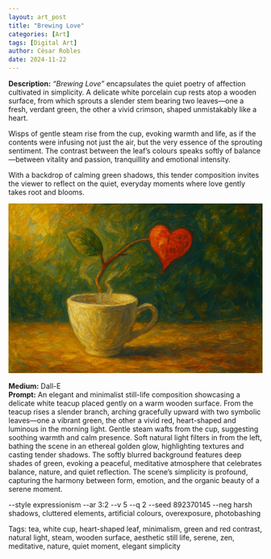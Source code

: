 ```yaml
---
layout: art_post
title: "Brewing Love"
categories: [Art]
tags: [Digital Art]
author: César Robles
date: 2024-11-22
---
```

**Description:** *“Brewing Love”* encapsulates the quiet poetry of affection cultivated in simplicity. A delicate white porcelain cup rests atop a wooden surface, from which sprouts a slender stem bearing two leaves—one a fresh, verdant green, the other a vivid crimson, shaped unmistakably like a heart.

Wisps of gentle steam rise from the cup, evoking warmth and life, as if the contents were infusing not just the air, but the very essence of the sprouting sentiment. The contrast between the leaf’s colours speaks softly of balance—between vitality and passion, tranquillity and emotional intensity.

With a backdrop of calming green shadows, this tender composition invites the viewer to reflect on the quiet, everyday moments where love gently takes root and blooms.

![Brewing Love](/imag/digital_art/brewing_love.jpg)

**Medium:** Dall-E\
**Prompt:** An elegant and minimalist still-life composition showcasing a delicate white teacup placed gently on a warm wooden surface. From the teacup rises a slender branch, arching gracefully upward with two symbolic leaves—one a vibrant green, the other a vivid red, heart-shaped and luminous in the morning light. Gentle steam wafts from the cup, suggesting soothing warmth and calm presence. Soft natural light filters in from the left, bathing the scene in an ethereal golden glow, highlighting textures and casting tender shadows. The softly blurred background features deep shades of green, evoking a peaceful, meditative atmosphere that celebrates balance, nature, and quiet reflection. The scene’s simplicity is profound, capturing the harmony between form, emotion, and the organic beauty of a serene moment.

--style expressionism --ar 3:2 --v 5 --q 2 --seed 892370145 --neg harsh shadows, cluttered elements, artificial colours, overexposure, photobashing

Tags: tea, white cup, heart-shaped leaf, minimalism, green and red contrast, natural light, steam, wooden surface, aesthetic still life, serene, zen, meditative, nature, quiet moment, elegant simplicity
